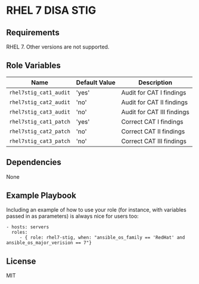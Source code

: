 RHEL 7 DISA STIG
================




Requirements
------------

RHEL 7. Other versions are not supported.

Role Variables
--------------

| Name              | Default Value       | Description          |
|-------------------|---------------------|----------------------|
| `rhel7stig_cat1_audit` | 'yes' | Audit for CAT I findings      |
| `rhel7stig_cat2_audit` | 'no'  | Audit for CAT II findings     |
| `rhel7stig_cat3_audit` | 'no'  | Audit for CAT III findings    |
| `rhel7stig_cat1_patch` | 'yes' | Correct CAT I findings        |
| `rhel7stig_cat2_patch` | 'no'  | Correct CAT II findings       |
| `rhel7stig_cat3_patch` | 'no'  | Correct CAT III findings      |


Dependencies
------------

None

Example Playbook
----------------

Including an example of how to use your role (for instance, with variables passed in as parameters) is always nice for users too:

    - hosts: servers
      roles:
         - { role: rhel7-stig, when: "ansible_os_family == 'RedHat' and ansible_os_major_verision == 7"}

License
-------

MIT
